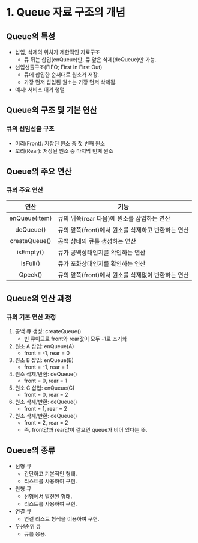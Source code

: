# 1. Queue 자료 구조의 개념



## Queue의 특성

- 삽입, 삭제의 위치가 제한적인 자료구조
  - 큐 뒤는 삽입(enQueue)만, 큐 앞은 삭제(deQueue)만 가능.
- 선입선출구조(FIFO; First In First Out)
  - 큐에 삽입한 순서대로 원소가 저장.
  - 가장 먼저 삽입된 원소는 가장 먼저 삭제됨.
- 예시: 서비스 대기 행렬





## Queue의 구조 및 기본 연산

### 큐의 선입선출 구조

- 머리(Front): 저장된 원소 중 첫 번째 원소
- 꼬리(Rear): 저장된 원소 중 마지막 번째 원소





## Queue의 주요 연산

### 큐의 주요 연산

|     연산      | 기능                                               |
| :-----------: | -------------------------------------------------- |
| enQueue(item) | 큐의 뒤쪽(rear 다음)에 원소를 삽입하는 연산        |
|   deQueue()   | 큐의 앞쪽(front)에서 원소를 삭제하고 반환하는 연산 |
| createQueue() | 공백 상태의 큐를 생성하는 연산                     |
|   isEmpty()   | 큐가 공백상태인지를 확인하는 연산                  |
|   isFull()    | 큐가 포화상태인지를 확인하는 연산                  |
|    Qpeek()    | 큐의 앞쪽(front)에서 원소를 삭제없이 반환하는 연산 |





## Queue의 연산 과정

### 큐의 기본 연산 과정

1. 공백 큐 생성: createQueue()
   - 빈 큐이므로 front와 rear값이 모두 -1로 초기화
2. 원소 A 삽입: enQueue(A)
   - front = -1, rear = 0
3. 원소 B 삽입: enQueue(B)
   - front = -1, rear = 1
4. 원소 삭제/반환: deQueue()
   - front = 0, rear = 1
5. 원소 C 삽입: enQueue(C)
   - front = 0, rear = 2
6. 원소 삭제/반환: deQueue()
   - front = 1, rear = 2
7. 원소 삭제/반환: deQueue()
   - front = 2, rear = 2
   - 즉, front값과 rear값이 같으면 queue가 비어 있다는 뜻.





## Queue의 종류

- 선형 큐
  - 간단하고 기본적인 형태.
  - 리스트를 사용하여 구현.
- 원형 큐
  - 선형에서 발전된 형태.
  - 리스트를 사용하여 구현.
- 연결 큐
  - 연결 리스트 형식을 이용하여 구현.
- 우선순위 큐
  - 큐를 응용.